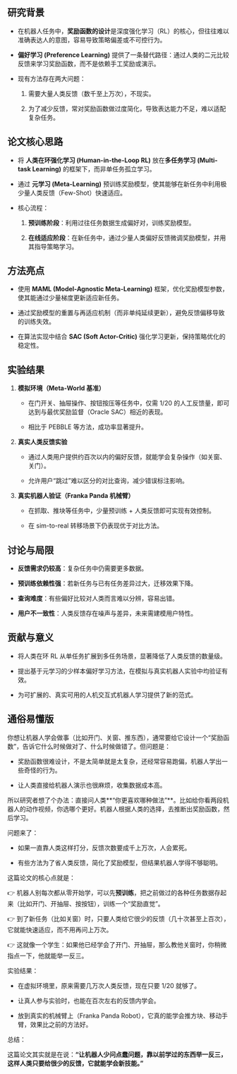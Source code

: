 ## **研究背景**

- 在机器人任务中，**奖励函数的设计**是深度强化学习（RL）的核心，但往往难以准确表达人的意图，容易导致策略偏差或不可控行为。
    
- **偏好学习 (Preference Learning)** 提供了一条替代路径：通过人类的二元比较反馈来学习奖励函数，而不是依赖手工奖励或演示。
    
- 现有方法存在两大问题：
    
    1. 需要大量人类反馈（数千至上万次），不现实。
        
    2. 为了减少反馈，常对奖励函数做过度简化，导致表达能力不足，难以适配复杂任务。

## **论文核心思路**

- 将 **人类在环强化学习 (Human-in-the-Loop RL)** 放在**多任务学习 (Multi-task Learning)** 的框架下，而非单任务孤立学习。
    
- 通过 **元学习 (Meta-Learning)** 预训练奖励模型，使其能够在新任务中利用极少量人类反馈（Few-Shot）快速适应。
    
- 核心流程：
    
    1. **预训练阶段**：利用过往任务数据生成偏好对，训练奖励模型。
        
    2. **在线适应阶段**：在新任务中，通过少量人类偏好反馈微调奖励模型，并用其指导策略学习。

## **方法亮点**

- 使用 **MAML (Model-Agnostic Meta-Learning)** 框架，优化奖励模型参数，使其能通过少量梯度更新适应新任务。
    
- 通过奖励模型的重置与再适应机制（而非单纯延续更新），避免反馈偏移导致的训练失效。
    
- 在算法实现中结合 **SAC (Soft Actor-Critic)** 强化学习更新，保持策略优化的稳定性。

## **实验结果**

1. **模拟环境（Meta-World 基准）**
    
    - 在门开关、抽屉操作、按钮按压等任务中，仅需 1/20 的人工反馈量，即可达到与最优奖励监督（Oracle SAC）相近的表现。
        
    - 相比于 PEBBLE 等方法，成功率显著提升。

2. **真实人类反馈实验**
    
    - 通过人类用户提供约百次以内的偏好反馈，就能学会复杂操作（如关窗、关门）。
        
    - 允许用户“跳过”难以区分的对比查询，减少错误标注影响。

3. **真实机器人验证（Franka Panda 机械臂）**
    
    - 在抓取、推块等任务中，少量预训练 + 人类反馈即可实现有效控制。
        
    - 在 sim-to-real 转移场景下仍表现优于对比方法。

## **讨论与局限**

- **反馈需求仍较高**：复杂任务中仍需要更多数据。
    
- **预训练依赖性强**：若新任务与已有任务差异过大，迁移效果下降。
    
- **查询难度**：有些偏好比较对人类而言难以分辨，容易出错。
    
- **用户不一致性**：人类反馈存在噪声与差异，未来需建模用户特性。

## **贡献与意义**

- 将人类在环 RL 从单任务扩展到多任务场景，显著降低了人类反馈的数量级。
    
- 提出基于元学习的少样本偏好学习方法，在模拟与真实机器人实验中均验证有效。
    
- 为可扩展的、真实可用的人机交互式机器人学习提供了新的范式。

## 通俗易懂版
你想让机器人学会做事（比如开门、关窗、推东西），通常要给它设计一个“奖励函数”，告诉它什么时候做对了、什么时候做错了。但问题是：

- 奖励函数很难设计，不是太简单就是太复杂，还经常容易跑偏，机器人学出一些奇怪的行为。
    
- 让人类直接给机器人演示也很麻烦，收集数据成本高。

所以研究者想了个办法：直接问人类**“你更喜欢哪种做法”**。比如给你看两段机器人的动作视频，你选哪个更好。机器人根据人类的选择，去推断出奖励函数，然后学习。

问题来了：

- 如果一直靠人类这样打分，反馈次数要成千上万次，人会累死。
    
- 有些方法为了省人类反馈，简化了奖励模型，但结果机器人学得不够聪明。

这篇论文的核心点就是：

👉 机器人别每次都从零开始学，可以先**预训练**，把之前做过的各种任务数据存起来（比如开门、开抽屉、按按钮），训练一个“奖励直觉”。

👉 到了新任务（比如关窗）时，只要人类给它很少的反馈（几十次甚至上百次），它就能快速适应，而不用再问上万次。

👉 这就像一个学生：如果他已经学会了开门、开抽屉，那么教他关窗时，你稍微指点一下，他就能举一反三。

实验结果：

- 在虚拟环境里，原来需要几万次人类反馈，现在只要 1/20 就够了。
    
- 让真人参与实验时，也能在百次左右的反馈内学会。
    
- 放到真实的机械臂上（Franka Panda Robot），它真的能学会推方块、移动手臂，效果比之前的方法好。

总结：

这篇论文其实就是在说：**“让机器人少问点蠢问题，靠以前学过的东西举一反三，这样人类只要给很少的反馈，它就能学会新技能。”**
